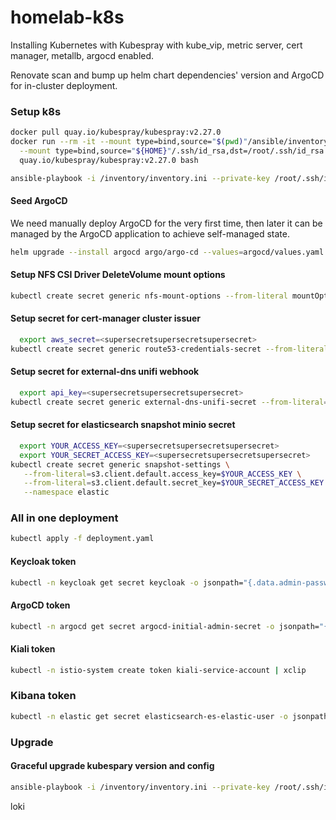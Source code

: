 # homelab-k8s

Installing Kubernetes with Kubespray with kube_vip, metric server, cert manager,
metallb, argocd enabled.

Renovate scan and bump up helm chart dependencies' version and ArgoCD for
in-cluster deployment.

### Setup k8s
```bash
docker pull quay.io/kubespray/kubespray:v2.27.0
docker run --rm -it --mount type=bind,source="$(pwd)"/ansible/inventory/myculster,dst=/inventory \
  --mount type=bind,source="${HOME}"/.ssh/id_rsa,dst=/root/.ssh/id_rsa \
  quay.io/kubespray/kubespray:v2.27.0 bash

ansible-playbook -i /inventory/inventory.ini --private-key /root/.ssh/id_rsa cluster.yml -u esun-local -b
```
#### Seed ArgoCD
We need manually deploy ArgoCD for the very first time, then later it can be
managed by the ArgoCD application to achieve self-managed state.
```bash
helm upgrade --install argocd argo/argo-cd --values=argocd/values.yaml --namespace=argocd --create-namespace
```
#### Setup NFS CSI Driver DeleteVolume mount options
```bash
kubectl create secret generic nfs-mount-options --from-literal mountOptions="nolock" --namespace kube-system
```
#### Setup secret for cert-manager cluster issuer
```bash
  export aws_secret=<supersecretsupersecretsupersecret>
kubectl create secret generic route53-credentials-secret --from-literal="secret-access-key=$aws_secret" --namespace cert-manager
```
#### Setup secret for external-dns unifi webhook
```bash
  export api_key=<supersecretsupersecretsupersecret>
kubectl create secret generic external-dns-unifi-secret --from-literal="api-key=$api_key" --namespace external-dns
```
#### Setup secret for elasticsearch snapshot minio secret
```bash
  export YOUR_ACCESS_KEY=<supersecretsupersecretsupersecret>
  export YOUR_SECRET_ACCESS_KEY=<supersecretsupersecretsupersecret>
kubectl create secret generic snapshot-settings \
   --from-literal=s3.client.default.access_key=$YOUR_ACCESS_KEY \
   --from-literal=s3.client.default.secret_key=$YOUR_SECRET_ACCESS_KEY \
   --namespace elastic
```

### All in one deployment
```bash
kubectl apply -f deployment.yaml
```
#### Keycloak token
```bash
kubectl -n keycloak get secret keycloak -o jsonpath="{.data.admin-password}" | base64 -d | xclip
```
#### ArgoCD token
```bash
kubectl -n argocd get secret argocd-initial-admin-secret -o jsonpath="{.data.password}" | base64 -d | xclip
```
#### Kiali token
```bash
kubectl -n istio-system create token kiali-service-account | xclip
```
### Kibana token
```bash
kubectl -n elastic get secret elasticsearch-es-elastic-user -o jsonpath="{.data.elastic}" | base64 --decode | xclip
```

### Upgrade
#### Graceful upgrade kubespary version and config
```bash
ansible-playbook -i /inventory/inventory.ini --private-key /root/.ssh/id_rsa upgrade-cluster.yml -u esun-local -b
```

loki

